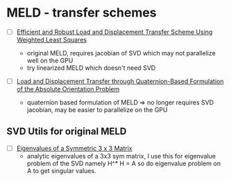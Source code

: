 # MELD - transfer schemes

- [ ] [Efficient and Robust Load and Displacement Transfer Scheme Using Weighted Least Squares](https://arc.aiaa.org/doi/full/10.2514/1.J057318)
    * original MELD, requires jacobian of SVD which may not parallelize well on the GPU
    * try linearized MELD which doesn't need SVD

- [ ] [Load and Displacement Transfer through Quaternion-Based Formulation of the Absolute Orientation Problem](https://arc.aiaa.org/doi/10.2514/6.2024-2415)
    * quaternion based formulation of MELD => no longer requires SVD jacobian, may be easier to parallelize on the GPU

## SVD Utils for original MELD
- [ ] [Eigenvalues of a Symmetric 3 x 3 Matrix](https://dl.acm.org/doi/pdf/10.1145/355578.366316)
    * analytic eigenvalues of a 3x3 sym matrix, I use this for eigenvalue problem of the SVD namely H^* H = A so do eigenvalue problem on A to get singular values.